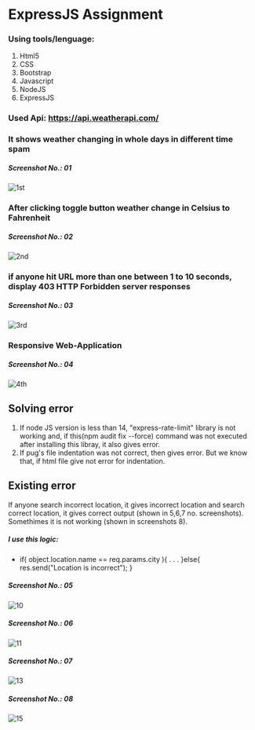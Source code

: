# ExpressJS Assignment

### Using tools/lenguage:
1. Html5
2. CSS
3. Bootstrap
4. Javascript
5. NodeJS
6. ExpressJS

### Used Api: https://api.weatherapi.com/

### It shows weather changing in whole days in different time spam
##### Screenshot No.: 01
![1st](https://user-images.githubusercontent.com/69507020/147814479-cf018ea3-cdfc-445f-bb61-fff06729cb87.png)

### After clicking toggle button weather change in Celsius to Fahrenheit
##### Screenshot No.: 02
![2nd](https://user-images.githubusercontent.com/69507020/147814480-f702a1ca-5f6c-4a26-8235-1c4e30240d33.png)

### if anyone hit URL more than one between 1 to 10 seconds, display 403 HTTP Forbidden server responses
##### Screenshot No.: 03
![3rd](https://user-images.githubusercontent.com/69507020/147804544-7aee7368-f083-4fc7-992a-0d24574879a0.png)

### Responsive Web-Application
##### Screenshot No.: 04
![4th](https://user-images.githubusercontent.com/69507020/147814485-d22bd050-9e6c-45a0-8761-f0a37746d51e.png)

## Solving error
1. If node JS version is less than 14, "express-rate-limit" library is not working and, if this(npm audit fix --force) command was not executed after installing this libray, it also gives error.
2. If pug's file indentation was not correct, then gives error. But we know that, if html file give not error for indentation.

## Existing error
If anyone search incorrect location, it gives incorrect location and search correct location, it gives correct output (shown in 5,6,7 no. screenshots). Somethimes it is not working (shown in screenshots 8). 
##### I use this logic:
- if( object.location.name == req.params.city ){
      .
      .
      .
}else{
    res.send("Location is incorrect");
}

##### Screenshot No.: 05
![10](https://user-images.githubusercontent.com/69507020/147819169-e75b02fb-5fc4-4ec6-9589-35182ff86c32.png)

##### Screenshot No.: 06
![11](https://user-images.githubusercontent.com/69507020/147819178-f5b0a863-82e5-4458-8f85-f5fbc7905d47.png)

##### Screenshot No.: 07
![13](https://user-images.githubusercontent.com/69507020/147819181-2895c75e-bd68-426f-8254-9373310f89b4.png)

##### Screenshot No.: 08
![15](https://user-images.githubusercontent.com/69507020/147819186-def4ef9a-ab4a-4cec-9e3a-2f121e0adb23.png)

